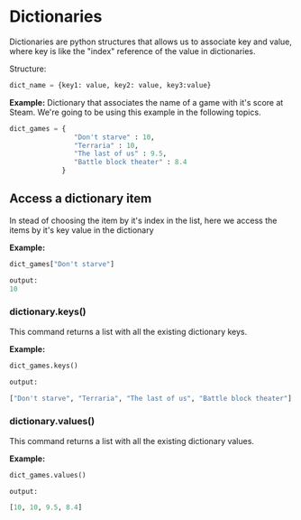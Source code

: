 # Dictionaries

Dictionaries are python structures that allows us to associate key and value,
where key is like the "index" reference of the value in dictionaries.

Structure:
```Python
dict_name = {key1: value, key2: value, key3:value}
```

__Example:__ Dictionary that associates the name of a game with it's 
score at Steam. We're going to be using this example in the following 
topics.

```Python
dict_games = {
                "Don't starve" : 10,
                "Terraria" : 10,
                "The last of us" : 9.5,
                "Battle block theater" : 8.4
             }
```

## Access a dictionary item

In stead of choosing the item by it's index in the list, here we access
the items by it's key value in the dictionary

__Example:__

```python
dict_games["Don't starve"]

output:
10
```

### dictionary.keys()

This command returns a list with all the existing dictionary keys.

__Example:__

```Python
dict_games.keys()

output:

["Don't starve", "Terraria", "The last of us", "Battle block theater"]
```

### dictionary.values()

This command returns a list with all the existing dictionary values.

__Example:__

```Python
dict_games.values()

output:

[10, 10, 9.5, 8.4]
```